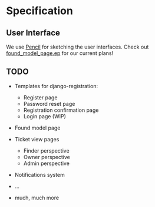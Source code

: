 Specification
=============

User Interface
--------------

We use [Pencil](http://pencil.evolus.vn/) for sketching the user interfaces.
Check out [found_model_page.ep](found_model_page.ep) for our current plans!

TODO
----

* Templates for django-registration:

  - Register page
  - Password reset page
  - Registration confirmation page
  - Login page (WIP)

* Found model page
* Ticket view pages

  - Finder perspective
  - Owner perspective
  - Admin perspective

* Notifications system
* ...
* much, much more


<!-- vim:set syntax=markdown tw=76 spelllang=en: -->
